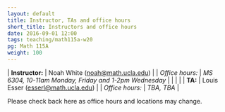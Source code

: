 ```yaml
---
layout: default
title: Instructor, TAs and office hours
short_title: Instructors and office hours
date: 2016-09-01 12:00
tags: teaching/math115a-w20
pg: Math 115A
weight: 100
---
```




| __Instructor:__ | Noah White (<a href="mailto:noah@math.ucla.edu">noah@math.ucla.edu</a>)                    |
| _Office hours:_ | _MS 6304, 10-11am Monday, Friday and 1-2pm  Wednesday_                                             |
|                 |                                                                                            |
| __TA:__         | Louis Esser (<a href="mailto:esserl@math.ucla.edu">esserl@math.ucla.edu</a>) |
| _Office hours:_ | _TBA, TBA_                                                |


Please check back here as office hours and locations may change. 
